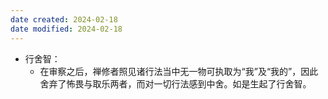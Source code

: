 ```yaml
---
date created: 2024-02-18
date modified: 2024-02-18
---
```

- 行舍智：
    - 在审察之后，禅修者照见诸行法当中无一物可执取为“我”及“我的”，因此舍弃了怖畏与取乐两者，而对一切行法感到中舍。如是生起了行舍智。
